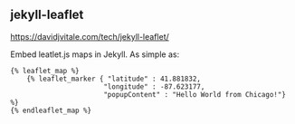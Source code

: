## jekyll-leaflet

https://davidjvitale.com/tech/jekyll-leaflet/

Embed leatlet.js maps in Jekyll. As simple as:

```
{% leaflet_map %}
    {% leaflet_marker { "latitude" : 41.881832,
                       "longitude" : -87.623177,
                       "popupContent" : "Hello World from Chicago!"} %}
{% endleaflet_map %}
```

[](./docs/assets/screenshot.png)
